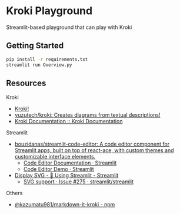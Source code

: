 # Kroki Playground

Streamlit-based playground that can play with Kroki

## Getting Started

```bash
pip install -r requirements.txt
streamlit run Overview.py
```

## Resources

Kroki

- [Kroki!](https://kroki.io/)
- [yuzutech/kroki: Creates diagrams from textual descriptions!](https://github.com/yuzutech/kroki)
- [Kroki Documentation :: Kroki Documentation](https://docs.kroki.io/kroki/)

Streamlit

- [bouzidanas/streamlit-code-editor: A code editor component for Streamlit apps, built on top of react-ace, with custom themes and customizable interface elements.](https://github.com/bouzidanas/streamlit-code-editor?tab=readme-ov-file)
  - [Code Editor Documentation · Streamlit](https://code-editor-documentation.streamlit.app/)
  - [Code Editor Demo · Streamlit](https://bouzidanas-streamlit-i-streamlit-code-editorexamplesdemo-lq20k3.streamlit.app/)
- [Display SVG - 🎈 Using Streamlit - Streamlit](https://discuss.streamlit.io/t/display-svg/172/6)
  - [SVG support · Issue #275 · streamlit/streamlit](https://github.com/streamlit/streamlit/issues/275)

Others

- [@kazumatu981/markdown-it-kroki - npm](https://www.npmjs.com/package/@kazumatu981/markdown-it-kroki)
